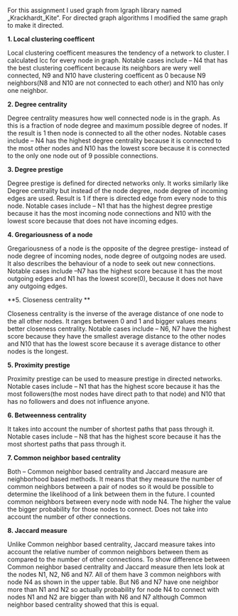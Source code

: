 For this assignment I used graph from Igraph library named „Krackhardt_Kite“.
For directed graph algorithms I modified the same graph to make it directed.


**1. Local clustering coefficent**

Local clustering coefficent measures the tendency of a network to cluster. I calculated lcc for
every node in graph. Notable cases include – N4 that has the best clustering coefficent because
its neighbors are wery well connected, N9 and N10 have clustering coefficent as 0 because N9
neighbors(N8 and N10 are not connected to each other) and N10 has only one neighbor.

**2. Degree centrality**

Degree centrality measures how well connected node is in the graph. As this is a fraction of node
degree and maximum possible degree of nodes. If the result is 1 then node is connected to all
the other nodes. Notable cases include – N4 has the highest degree centrality because it is
connected to the most other nodes and N10 has the lowest score because it is connected to the
only one node out of 9 possible connections.

**3. Degree prestige**

Degree prestige is defined for directed networks only. It works similarly like Degree centrality but
instead of the node degree, node degree of incoming edges are used. Result is 1 if there is
directed edge from every node to this node. Notable cases include – N1 that has the highest
degree prestige because it has the most incoming node connections and N10 with the lowest
score because that does not have incoming edges.

**4. Gregariousness of a node**

Gregariousness of a node is the opposite of the degree prestige- instead of node degree of
incoming nodes, node degree of outgoing nodes are used. It also describes the behaviour of a
node to seek out new connections. Notable cases include –N7 has the highest score because it
has the most outgoing edges and N1 has the lowest score(0), because it does not have any
outgoing edges.

**5. Closeness centrality **

Closeness centrality is the inverse of the average distance of one node to the all other nodes. It
ranges between 0 and 1 and bigger values means better closeness centrality. Notable cases
include – N6, N7 have the highest score because they have the smallest average distance to the 
other nodes and N10 that has the lowest score because it s average distance to other nodes is
the longest.

**5. Proximity prestige**

Proximity prestige can be used to measure prestige in directed networks. Notable cases include
– N1 that has the highest score because it has the most followers(the most nodes have direct
path to that node) and N10 that has no followers and does not influence anyone.

**6. Betweenness centrality**

It takes into account the number of shortest paths that pass through it. Notable cases include –
N8 that has the highest score because it has the most shortest paths that pass through it.

**7. Common neighbor based centrality**

Both – Common neighbor based centrality and Jaccard measure are neighborhood based
methods. It means that they measure the number of common neighbors between a pair of nodes
so it would be possible to determine the likelihood of a link between them in the future.
I counted common neighbors between every node with node N4. The higher the value the bigger
probability for those nodes to connect. Does not take into account the number of other
connections.

**8. Jaccard measure**

Unlike Common neighbor based centrality, Jaccard measure takes into account the relative
number of common neighbors between them as compared to the number of other connections.
To show difference between Common neighbor based centrality and Jaccard measure then lets
look at the nodes N1, N2, N6 and N7. All of them have 3 common neighbors with node N4 as
shown in the upper table. But N6 and N7 have one neighbor more than N1 and N2 so actually
probability for node N4 to connect with nodes N1 and N2 are bigger than with N6 and N7
although Common neighbor based centrality showed that this is equal.
